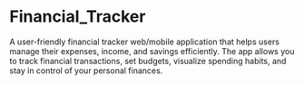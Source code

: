 # Financial_Tracker
A user-friendly financial tracker web/mobile application that helps users manage their expenses, income, and savings efficiently. The app allows you to track financial transactions, set budgets, visualize spending habits, and stay in control of your personal finances.
